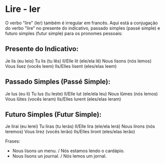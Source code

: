 # Lire - ler

O verbo "lire" (ler) também é irregular em francês. Aqui está a conjugação do verbo "lire" no presente do indicativo, 
passado simples (passé simple) e futuro simples (futur simple) para os pronomes pessoais:

## Presente do Indicativo:

Je lis (eu leio)
Tu lis (tu lês)
Il/Elle lit (ele/ela lê)
Nous lisons (nós lemos)
Vous lisez (vocês leem)
Ils/Elles lisent (eles/elas leem)


## Passado Simples (Passé Simple):

Je lus (eu li)
Tu lus (tu leste)
Il/Elle lut (ele/ela leu)
Nous lûmes (nós lemos)
Vous lûtes (vocês leram)
Ils/Elles lurent (eles/elas leram)


## Futuro Simples (Futur Simple):

Je lirai (eu lerei)
Tu liras (tu lerás)
Il/Elle lira (ele/ela lerá)
Nous lirons (nós leremos)
Vous lirez (vocês lerão)
Ils/Elles liront (eles/elas lerão)


Frases:

- Nous lisons un menu. / Nós estamos lendo o cardápio.
- Nous lisons un journal. / Nós lemos um jornal.

